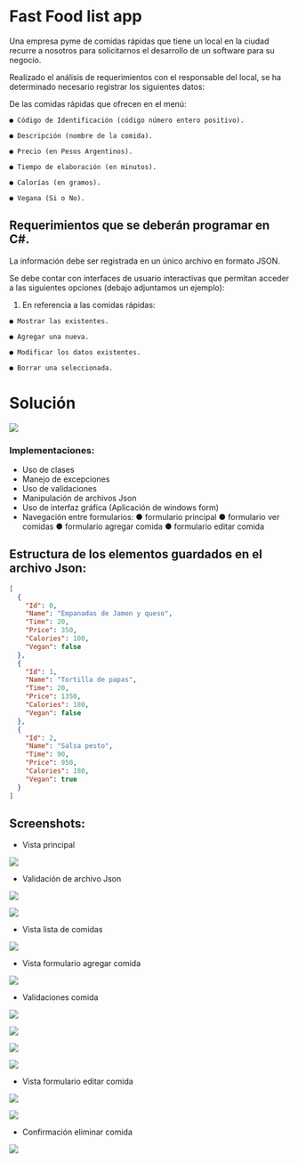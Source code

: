 ﻿# Fast Food list app

Una empresa pyme de comidas rápidas que tiene un local en la ciudad recurre a nosotros para solicitarnos el
desarrollo de un software para su negocio.

Realizado el análisis de requerimientos con el responsable del local, se ha determinado necesario registrar los
siguientes datos:

De las comidas rápidas que ofrecen en el menú:
````
● Código de Identificación (código número entero positivo).

● Descripción (nombre de la comida).

● Precio (en Pesos Argentinos).

● Tiempo de elaboración (en minutos).

● Calorías (en gramos).

● Vegana (Si o No).
````
## Requerimientos que se deberán programar en C#.

La información debe ser registrada en un único archivo en formato JSON.

Se debe contar con interfaces de usuario interactivas que permitan acceder a las siguientes opciones (debajo
adjuntamos un ejemplo):

1. En referencia a las comidas rápidas:
 ````
● Mostrar las existentes.

● Agregar una nueva.

● Modificar los datos existentes.

● Borrar una seleccionada.
 ````

# Solución

![](assets/screenshots/main-form-view.PNG)

### Implementaciones:

- Uso de clases
- Manejo de excepciones
- Uso de validaciones
- Manipulación de archivos Json
- Uso de interfaz gráfica (Aplicación de windows form)
- Navegación entre formularios:
    ● formulario principal
    ● formulario ver comidas
    ● formulario agregar comida
    ● formulario editar comida

## Estructura de los elementos guardados en el archivo Json:

```` json
[
  {
    "Id": 0,
    "Name": "Empanadas de Jamon y queso",
    "Time": 20,
    "Price": 350,
    "Calories": 100,
    "Vegan": false
  },
  {
    "Id": 1,
    "Name": "Tortilla de papas",
    "Time": 20,
    "Price": 1350,
    "Calories": 180,
    "Vegan": false
  },
  {
    "Id": 2,
    "Name": "Salsa pesto",
    "Time": 90,
    "Price": 950,
    "Calories": 180,
    "Vegan": true
  }
]
````

## Screenshots:

- Vista principal

![](assets/screenshots/main-form-view-allScreen.PNG)

- Validación de archivo Json

![](assets/screenshots/jsonFile-error-view.PNG)

![](assets/screenshots/jsonFile-selected-view.PNG)

- Vista lista de comidas

![](assets/screenshots/view-foods-form.PNG)

- Vista formulario agregar comida

![](assets/screenshots/add-food-view.PNG)

- Validaciones comida

![](assets/screenshots/type-validation-view.PNG)

![](assets/screenshots/empty-validation-view.PNG)

![](assets/screenshots/correct-add-food-view.PNG)

![](assets/screenshots/food-added-view.PNG)

- Vista formulario editar comida

![](assets/screenshots/edit-food-view.PNG)

![](assets/screenshots/correct-edit-food-view.PNG)

- Confirmación eliminar comida

![](assets/screenshots/edit-food-view.PNG)

